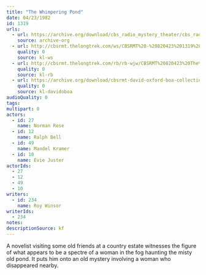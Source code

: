 ```yaml
---
title: "The Whimpering Pond"
date: 04/23/1982
id: 1319
urls: 
  - url: https://archive.org/download/cbs_radio_mystery_theater/cbs_radio_mystery_theater-1301-1350.zip/cbs_radio_mystery_theater-1301-1350%2Fcbsrmt_1319_the_whimpering_pond.mp3
    source: archive-org
  - url: http://cbsrmt.thelongtrek.com/ws/CBSRMT%20-%20820423%201319%20The%20Whimpering%20Pond_ws.mp3
    quality: 0
    source: kl-ws
  - url: http://cbsrmt.thelongtrek.com/rb/rb-wjw/CBSRMT%20820423%20The%20Whimpering%20Pond_wjw.mp3
    quality: 0
    source: kl-rb
  - url: https://archive.org/download/cbsrmt-david-oxford-boa-collection/CBSRMT-820423-1319-The-Whimpering-Pond-(64-44)-[2007]-{BoA}.mp3
    quality: 0
    source: kl-davidoboa
audioQuality: 0
tags: 
multipart: 0
actors:  
  - id: 27
    name: Norman Rose  
  - id: 12
    name: Ralph Bell  
  - id: 49
    name: Mandel Kramer  
  - id: 10
    name: Evie Juster
actorIds:  
  - 27  
  - 12  
  - 49  
  - 10
writers:  
  - id: 234
    name: Roy Winsor
writerIds:  
  - 234
notes: 
descriptionSource: kf
---
```

A novelist visiting some old friends at a country estate witnesses the figure of what appears to be a spectre of a woman in the fog haunting the misty old pond. It puts him onto an old mystery involving a woman who disappeared nearby.